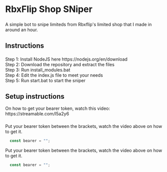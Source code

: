 <h1 align="left">RbxFlip Shop SNiper</h1>

###

<p align="left">A simple bot to snipe limiteds from Rbxflip's limited shop that I made in around an hour.</p>

###

<h2 align="left">Instructions</h2>

###

<p align="left">Step 1: Install NodeJS here https://nodejs.org/en/download<br>Step 2: Download the repository and extract the files<br>Step 3: Run install_modules.bat<br>Step 4: Edit the index.js file to meet your needs<br>Step 5: Run start.bat to start the sniper</p>

###

<h2 align="left">Setup instructions</h2>
<p align="left">On how to get your bearer token, watch this video: https://streamable.com/l5a2y6</p>

###
Put your bearer token between the brackets, watch the video above on how to get it.
```js
  const bearer = "";
```

Put your bearer token between the brackets, watch the video above on how to get it.
```js
  const bearer = "";
```
###
